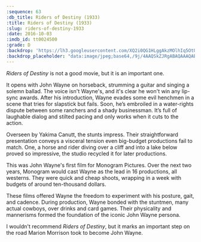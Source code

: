 ```yaml
---
:sequence: 63
:db_title: Riders of Destiny (1933)
:title: Riders of Destiny (1933)
:slug: riders-of-destiny-1933
:date: 2016-10-03
:imdb_id: tt0024500
:grade: D
:backdrop: 'https://lh3.googleusercontent.com/XQ2i0QG1HLggAkzMOlhIq5OtUnqD7MgY0WHbIdKxNDMyCEzlFNnQ5iKW-qG8I2CKbWqMvUPaEj1U=w1000-l75-rj'
:backdrop_placeholder: "data:image/jpeg;base64,/9j/4AAQSkZJRgABAQAAAQABAAD/2wCEACgcHiMeDSgjISMtKygwPGRBPDc3PHtYXUlkkYCZlo+AjIqgtObDoKrarYqMyP/L2u71////m8H////6/+b9//gBKy0tMCkwajU1auyZgJns7Ozs7Ozs7Ozs7Ozs7Ozs7Ozs7Ozs7Ozs7Ozs7Ozs7Ozs7Ozs7Ozs7Ozs7Ozs7Ozs7P/AABEIAAsAFAMBIgACEQEDEQH/xAAXAAEBAQEAAAAAAAAAAAAAAAAABAMC/8QAHxAAAgEEAgMAAAAAAAAAAAAAAQIDAAQRIRIxFEFx/8QAFAEBAAAAAAAAAAAAAAAAAAAAAP/EABQRAQAAAAAAAAAAAAAAAAAAAAD/2gAMAwEAAhEDEQA/AOTDPbLzncMhXYDZxSe1Cxx4dGmI2N4OeqTuwhOGPQFZEBpHdtsFBBPrVBZZi48AFBDIDvk4OaVDDEjWqkrv7Sg//9k="
---
```


_Riders of Destiny_ is not a good movie, but it is an important one.

It opens with John Wayne on horseback, strumming a guitar and singing a solemn ballad. The voice isn't Wayne's, and it's clear he won't win any lip-sync awards. After his introduction, Wayne evades some evil henchmen in a scene that tries for slapstick but fails. Soon, he’s embroiled in a water-rights dispute between some ranchers and a shady businessman. It’s full of laughable dialog and stilted pacing and only works when it cuts to the action.

Overseen by Yakima Canutt, the stunts impress. Their straightforward presentation conveys a visceral tension even big-budget productions fail to match. One, a horse and rider diving over a cliff and into a lake below proved so impressive, the studio recycled it for later productions.

This was John Wayne's first film for Monogram Pictures. Over the next two years, Monogram would cast Wayne as the lead in 16 productions, all westerns. They were quick and cheap shoots, wrapping in a week with budgets of around ten-thousand dollars.

These films offered Wayne the freedom to experiment with his posture, gait, and cadence. During production, Wayne bonded with the stuntmen, many actual cowboys, over drinks and card games. Their physicality and mannerisms formed the foundation of the iconic John Wayne persona.

I wouldn't recommend _Riders of Destiny_, but it marks an important step on the road Marion Morrison took to become John Wayne.